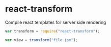 # react-transform

Compile react templates for server side rendering

```javascript
var transform = require("react-transform");

var view = transform("file.jsx");
```

